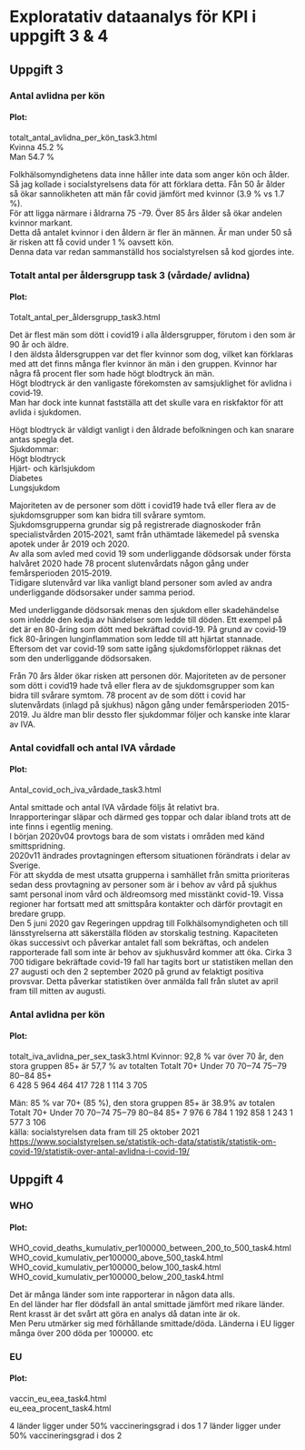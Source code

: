 # Exploratativ dataanalys för KPI i uppgift 3 & 4

## Uppgift 3
### Antal avlidna per kön
#### Plot:  
totalt_antal_avlidna_per_kön_task3.html  
Kvinna 45.2 %  
Man 54.7 %  
  
Folkhälsomyndighetens data inne håller inte data som anger kön och ålder. Så jag kollade i socialstyrelsens data för att förklara detta.
Fån 50 år ålder så ökar sannolikheten att män får covid jämfört med kvinnor (3.9 %  vs 1.7 %).  
För att ligga närmare i åldrarna 75 -79. Över 85 års ålder så ökar andelen kvinnor markant.  
Detta då antalet kvinnor i den åldern är fler än männen. Är man under 50 så är risken att få covid under 1 % oavsett kön.  
Denna data var redan sammanställd hos socialstyrelsen så kod gjordes inte.



### Totalt antal per åldersgrupp task 3 (vårdade/ avlidna)
#### Plot:  
Totalt_antal_per_åldersgrupp_task3.html  

Det är flest män som dött i covid19 i alla åldersgrupper, förutom i den som är 90 år och äldre.  
I den äldsta åldersgruppen var det fler kvinnor som dog, vilket kan förklaras med att det finns många fler kvinnor än män i den gruppen.
Kvinnor har några få procent fler som hade högt blodtryck än män.  
Högt blodtryck är den vanligaste förekomsten av samsjuklighet för avlidna i covid‑19.  
Man har dock inte kunnat fastställa att det skulle vara en riskfaktor för att avlida i sjukdomen.  
  
Högt blodtryck är väldigt vanligt i den åldrade befolkningen och kan snarare antas spegla det.  
Sjukdommar:  
Högt blodtryck  
Hjärt- och kärlsjukdom  
Diabetes  
Lungsjukdom  
  
Majoriteten av de personer som dött i covid19 hade två eller flera av de sjukdomsgrupper som kan bidra till svårare symtom.  
Sjukdomsgrupperna grundar sig på registrerade diagnoskoder från specialistvården 2015‑2021, samt från uthämtade läkemedel på svenska apotek under år 2019 och 2020.  
Av alla som avled med covid 19 som underliggande dödsorsak under första halvåret 2020 hade 78 procent slutenvårdats någon gång under femårsperioden 2015‑2019.  
Tidigare slutenvård var lika vanligt bland personer som avled av andra underliggande dödsorsaker under samma period.  
  
Med underliggande dödsorsak menas den sjukdom eller skadehändelse som inledde den kedja av händelser som ledde till döden. Ett exempel på det är en 80-åring som dött med bekräftad covid‑19. På grund av covid‑19 fick 80-åringen lunginflammation som ledde till att hjärtat stannade. Eftersom det var covid‑19 som satte igång sjukdomsförloppet räknas det som den underliggande dödsorsaken.

Från 70 års ålder ökar risken att personen dör.
Majoriteten av de personer som dött i covid19 hade två eller flera av de sjukdomsgrupper som kan bidra till svårare symtom.
78 procent av de som dött i covid har slutenvårdats (inlagd på sjukhus) någon gång under femårsperioden 2015-2019.
Ju äldre man blir dessto fler sjukdommar följer och kanske inte klarar av IVA. 


### Antal covidfall och antal IVA vårdade
#### Plot:  
Antal_covid_och_iva_vårdade_task3.html  
  
Antal smittade och antal IVA vårdade följs åt relativt bra.  
Inrapporteringar släpar och därmed ges toppar och dalar ibland trots att de inte finns i egentlig mening.  
I början 2020v04 provtogs bara de som vistats i områden med känd smittspridning.  
2020v11 ändrades provtagningen eftersom situationen förändrats i delar av Sverige.  
För att skydda de mest utsatta grupperna i samhället från smitta prioriteras sedan dess provtagning av personer som är i behov av vård på sjukhus samt personal inom vård och äldreomsorg med misstänkt covid-19. Vissa regioner har fortsatt med att smittspåra kontakter och därför provtagit en bredare grupp.  
Den 5 juni 2020 gav Regeringen uppdrag till Folkhälsomyndigheten och till länsstyrelserna att säkerställa flöden av storskalig testning. Kapaciteten ökas successivt och påverkar antalet fall som bekräftas, och andelen rapporterade fall som inte är behov av sjukhusvård kommer att öka.
Cirka 3 700 tidigare bekräftade covid-19 fall har tagits bort ur statistiken mellan den 27 augusti och den 2 september 2020 på grund av felaktigt positiva provsvar. Detta påverkar statistiken över anmälda fall från slutet av april fram till mitten av augusti.


### Antal avlidna per kön
#### Plot:  
totalt_iva_avlidna_per_sex_task3.html
Kvinnor: 92,8 % var över 70 år, den stora gruppen 85+ är 57,7 % av totalten
Totalt		70+		Under 70 		70‒74		75‒79		80‒84		85+  
6 428		 5 964		464			   417		 728		1 114		3 705	

Män: 85 % var 70+ (85 %), den stora gruppen 85+ är 38.9% av totalen
Totalt		70+		Under 70 		70‒74		75‒79		80‒84		85+	
7 976		6 784	   1 192			858			1 243		1 577		3 106	
källa: socialstyrelsen data fram till 25 oktober 2021
https://www.socialstyrelsen.se/statistik-och-data/statistik/statistik-om-covid-19/statistik-over-antal-avlidna-i-covid-19/


## Uppgift 4
### WHO
#### Plot: 
WHO_covid_deaths_kumulativ_per100000_between_200_to_500_task4.html  
WHO_covid_kumulativ_per100000_above_500_task4.html  
WHO_covid_kumulativ_per100000_below_100_task4.html  
WHO_covid_kumulativ_per100000_below_200_task4.html 

Det är många länder som inte rapporterar in någon data alls.  
En del länder har fler dödsfall än antal smittade jämfört med rikare länder.
Rent krasst är det svårt att göra en analys då datan inte är ok.   
Men Peru utmärker sig med förhållande smittade/döda. Länderna i EU ligger många över 200 döda per 100000. etc


### EU
#### Plot: 
vaccin_eu_eea_task4.html  
eu_eea_procent_task4.html

4 länder ligger under 50% vaccineringsgrad i dos 1
7 länder ligger under 50% vaccineringsgrad i dos 2

